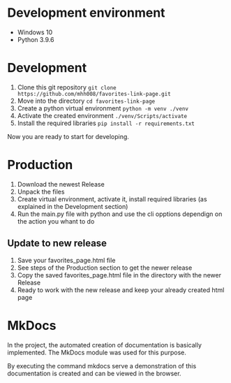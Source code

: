 # Development environment
- Windows 10
- Python 3.9.6

# Development
1. Clone this git repository ```git clone https://github.com/mhh008/favorites-link-page.git```
2. Move into the directory ```cd favorites-link-page```
3. Create a python virtual environment ```python -m venv ./venv```
4. Activate the created environment ```./venv/Scripts/activate```
5. Install the required libraries ```pip install -r requirements.txt```

Now you are ready to start for developing.

# Production
1. Download the newest Release
2. Unpack the files
3. Create virtual environment, activate it, install required libraries (as explained in the Development section)
4. Run the main.py file with python and use the cli opptions dependign on the action you whant to do

## Update to new release
1. Save your favorites_page.html file
2. See steps of the Production section to get the newer release
3. Copy the saved favorites_page.html file in the directory with the newer Release
4. Ready to work with the new release and keep your already created html page

# MkDocs
In the project, the automated creation of documentation is basically implemented. The MkDocs module was used for this purpose.

By executing the command mkdocs serve a demonstration of this documentation is created and can be viewed in the browser.